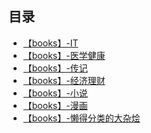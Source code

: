 ## 目录

* [【books】-IT]()
* [【books】-医学健康]()
* [【books】-传记]()
* [【books】-经济理财]()
* [【books】-小说]()
* [【books】-漫画]()
* [【books】-懒得分类的大杂烩]()
